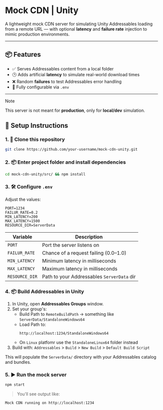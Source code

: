 # Mock CDN | Unity
A lightweight mock CDN server for simulating Unity Addressables loading from a remote URL — with optional **latency** and **failure rate** injection to mimic production environments.

---

## 📦 Features

- ✅ Serves Addressables content from a local folder
- 🕒 Adds artificial **latency** to simulate real-world download times
- ❌ Random **failures** to test Addressables error handling
- 🔧 Fully configurable via `.env`

---

> [!NOTE]
> This server is not meant for <b>production</b>, only for <b>local/dev</b> simulation.

## 🚀 Setup Instructions

### 1. 📁 Clone this repository

```bash
git clone https://github.com/your-username/mock-cdn-unity.git
```
### 2. 📦 Enter project folder and install dependencies
```bash
cd mock-cdn-unity/src/ && npm install
```

### 3. 🛠️ Configure `.env`
Adjust the values:
```env
PORT=1234
FAILUR_RATE=0.2
MIN_LATENCY=200
MAX_LATENCY=1500
RESOURCE_DIR=ServerData
```
| Variable       | Description                                |
| -------------- | ------------------------------------------ |
| `PORT`         | Port the server listens on                 |
| `FAILUR_RATE`  | Chance of a request failing (0.0–1.0)      |
| `MIN_LATENCY`  | Minimum latency in milliseconds            |
| `MAX_LATENCY`  | Maximum latency in milliseconds            |
| `RESOURCE_DIR` | Path to your Addressables `ServerData` dir |

### 4. 📦 Build Addressables in Unity
1. In Unity, open <b>Addressables Groups</b> window.
2. Set your group's:
     - Build Path to `RemoteBuildPath` → something like `ServerData/StandaloneWindows64`
     - Load Path to:
       ```arduino
       http://localhost:1234/StandaloneWindows64
       ```
     - On `Linux` platfomr use the `StandaloneLinux64` folder instead
3. Build with: `Addressables` > `Build` > `New Build` > `Default Build Script`

This will populate the `ServerData/` directory with your Addressables catalog and bundles.

### 5. ▶️ Run the mock server
```bash
npm start
```
> You'll see output like:
```bash
Mock CDN running on http://localhost:1234
```
